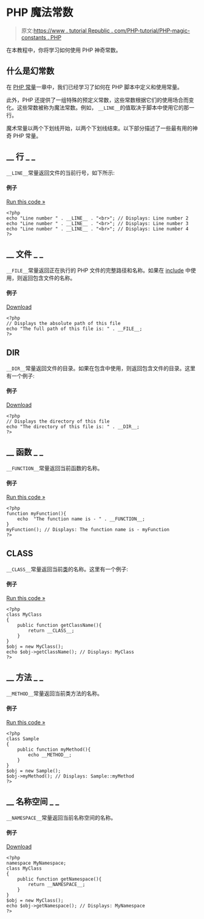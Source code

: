 # PHP 魔法常数

> 原文:[https://www . tutorial Republic . com/PHP-tutorial/PHP-magic-constants . PHP](https://www.tutorialrepublic.com/php-tutorial/php-magic-constants.php)

在本教程中，你将学习如何使用 PHP 神奇常数。

## 什么是幻常数

在 [PHP 常量](php-constants.php)一章中，我们已经学习了如何在 PHP 脚本中定义和使用常量。

此外，PHP 还提供了一组特殊的预定义常数，这些常数根据它们的使用场合而变化。这些常数被称为魔法常数。例如， `__LINE__`的值取决于脚本中使用它的那一行。

魔术常量以两个下划线开始，以两个下划线结束。以下部分描述了一些最有用的神奇 PHP 常量。

## __ 行 _ _

`__LINE__`常量返回文件的当前行号，如下所示:

#### 例子

[Run this code »](../codelab.php?topic=php&file=get-current-line-number "Run this code to view the output")

```
<?php
echo "Line number " . __LINE__ . "<br>"; // Displays: Line number 2
echo "Line number " . __LINE__ . "<br>"; // Displays: Line number 3
echo "Line number " . __LINE__ . "<br>"; // Displays: Line number 4
?>
```

## __ 文件 _ _

`__FILE__`常量返回正在执行的 PHP 文件的完整路径和名称。如果在 [include](php-include-files.php) 中使用，则返回包含文件的名称。

#### 例子

[Download](../examples/bin/download-source.php?topic=php&file=get-full-path-of-the-file "Download Source Code")

```
<?php
// Displays the absolute path of this file
echo "The full path of this file is: " . __FILE__;
?>
```

## __DIR__

`__DIR__`常量返回文件的目录。如果在包含中使用，则返回包含文件的目录。这里有一个例子:

#### 例子

[Download](../examples/bin/download-source.php?topic=php&file=get-directory-of-the-file "Download Source Code")

```
<?php
// Displays the directory of this file
echo "The directory of this file is: " . __DIR__;
?>
```

## __ 函数 _ _

`__FUNCTION__`常量返回当前函数的名称。

#### 例子

[Run this code »](../codelab.php?topic=php&file=get-the-current-function-name "Run this code to view the output")

```
<?php
function myFunction(){
    echo  "The function name is - " . __FUNCTION__;
}
myFunction(); // Displays: The function name is - myFunction
?>
```

## __CLASS__

`__CLASS__`常量返回当前[类](php-classes-and-objects.php)的名称。这里有一个例子:

#### 例子

[Run this code »](../codelab.php?topic=php&file=get-the-current-class-name "Run this code to view the output")

```
<?php
class MyClass
{
    public function getClassName(){
        return __CLASS__;
    }
}
$obj = new MyClass();
echo $obj->getClassName(); // Displays: MyClass
?>
```

## __ 方法 _ _

`__METHOD__`常量返回当前类方法的名称。

#### 例子

[Run this code »](../codelab.php?topic=php&file=get-the-class-method-name "Run this code to view the output")

```
<?php
class Sample
{
    public function myMethod(){
        echo __METHOD__;
    }
}
$obj = new Sample();
$obj->myMethod(); // Displays: Sample::myMethod
?>
```

## __ 名称空间 _ _

`__NAMESPACE__`常量返回当前名称空间的名称。

#### 例子

[Download](../examples/bin/download-source.php?topic=php&file=get-the-current-namespace "Download Source Code")

```
<?php
namespace MyNamespace;
class MyClass
{
    public function getNamespace(){
        return __NAMESPACE__;
    }
}
$obj = new MyClass();
echo $obj->getNamespace(); // Displays: MyNamespace
?>
```